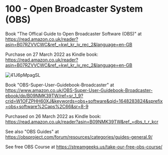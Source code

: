 # 100 - Open Broadcaster System (OBS)

Book "The Offical Guide to Open Broadcaster Software (OBS)" at https://read.amazon.co.uk/reader?asin=B07RZVVCWC&ref_=kwl_kr_iv_rec_2&language=en-GB

Purchase on 27 March 2022 as Kindle book: https://read.amazon.co.uk/reader?asin=B07RZVVCWC&ref_=kwl_kr_iv_rec_2&language=en-GB

![41J6pMpagSL](https://user-images.githubusercontent.com/12828104/160231870-1665a317-ba03-43f9-8ea8-7e19288e7ff4.jpg)

Book "OBS-Super-User-Guidebook-Broadcaster" at https://www.amazon.co.uk/OBS-Super-User-Guidebook-Broadcaster-ebook/dp/B09NMK39TW/ref=sr_1_9?crid=W1OFZPHH60XJ&keywords=obs+software&qid=1648283824&sprefix=obs+software%2Caps%2C66&sr=8-9

Purchased on 26 March 2022 as Kindle book: https://read.amazon.co.uk/reader?asin=B09NMK39TW&ref_=dbs_t_r_kcr

See also "OBS Guides" at https://obsproject.com/forum/resources/categories/guides-general.9/

See free OBS Course at https://streamgeeks.us/take-our-free-obs-course/
